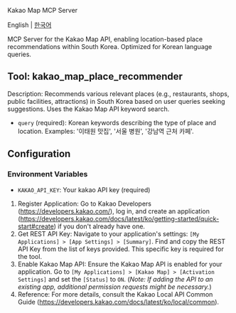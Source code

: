 Kakao Map MCP Server

English | [한국어]('./docs/ko.md') 

MCP Server for the Kakao Map API, enabling location-based place recommendations within South Korea. Optimized for Korean language queries.

## Tool: kakao_map_place_recommender

Description: Recommends various relevant places (e.g., restaurants, shops, public facilities, attractions) in South Korea based on user queries seeking suggestions. Uses the Kakao Map API keyword search.

- `query` (required): Korean keywords describing the type of place and location. Examples: '이태원 맛집', '서울 병원', '강남역 근처 카페'.

## Configuration

### Environment Variables

- `KAKAO_API_KEY`: Your kakao API key (required)

1.  Register Application: Go to Kakao Developers (https://developers.kakao.com/), log in, and create an application (https://developers.kakao.com/docs/latest/ko/getting-started/quick-start#create) if you don't already have one.
2.  Get REST API Key: Navigate to your application's settings: `[My Applications] > [App Settings] > [Summary]`. Find and copy the REST API Key from the list of keys provided. This specific key is required for the tool.
3.  Enable Kakao Map API: Ensure the Kakao Map API is enabled for your application. Go to `[My Applications] > [Kakao Map] > [Activation Settings]` and set the `[Status]` to `ON`. (*Note: If adding the API to an existing app, additional permission requests might be necessary.*)
4.  Reference: For more details, consult the Kakao Local API Common Guide (https://developers.kakao.com/docs/latest/ko/local/common).